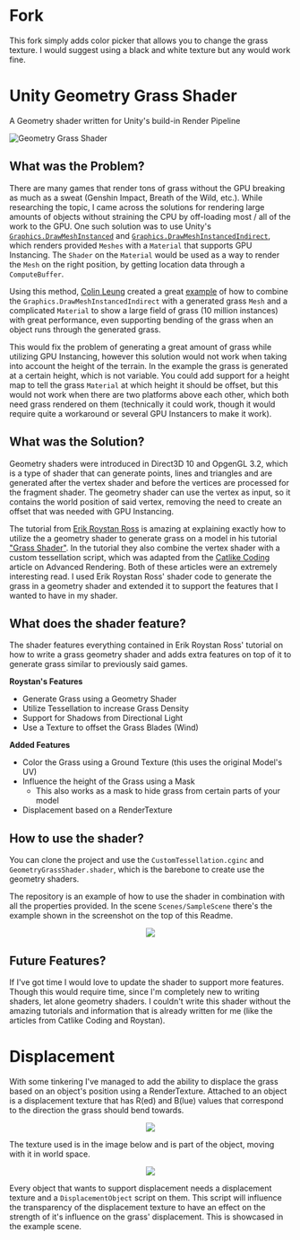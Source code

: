 # Fork
This fork simply adds color picker that allows you to change the grass texture. I would suggest using a black and white texture but any would work fine. 

# Unity Geometry Grass Shader
A Geometry shader written for Unity's build-in Render Pipeline

![Geometry Grass Shader](https://i.imgur.com/NINfATY.png)

## What was the Problem?
There are many games that render tons of grass without the GPU breaking as much as a sweat (Genshin Impact, Breath of the Wild, etc.). While researching the topic, I came across the solutions for rendering large amounts of objects without straining the CPU by  off-loading most / all of the work to the GPU. One such solution was to use Unity's [`Graphics.DrawMeshInstanced`](https://docs.unity3d.com/ScriptReference/Graphics.DrawMeshInstanced.html) and [`Graphics.DrawMeshInstancedIndirect`](https://docs.unity3d.com/ScriptReference/Graphics.DrawMeshInstancedIndirect.html), which renders provided `Meshes` with a `Material` that supports GPU Instancing. The `Shader` on the `Material` would be used as a way to render the `Mesh` on the right position, by getting location data through a `ComputeBuffer`.

Using this method, [Colin Leung](https://github.com/ColinLeung-NiloCat) created a great [example](https://github.com/ColinLeung-NiloCat/UnityURP-MobileDrawMeshInstancedIndirectExample) of how to combine the `Graphics.DrawMeshInstancedIndirect` with a generated grass `Mesh` and a complicated `Material` to show a large field of grass (10 million instances) with great performance, even supporting bending of the grass when an object runs through the generated grass.

This would fix the problem of generating a great amount of grass while utilizing GPU Instancing, however this solution would not work when taking into account the height of the terrain. In the example the grass is generated at a certain height, which is not variable. You could add support for a height map to tell the grass `Material` at which height it should be offset, but this would not work when there are two platforms above each other, which both need grass rendered on them (technically it could work, though it would require quite a workaround or several GPU Instancers to make it work).

## What was the Solution?
Geometry shaders were introduced in Direct3D 10 and OpgenGL 3.2, which is a type of shader that can generate points, lines and triangles and are generated after the vertex shader and before the vertices are processed for the fragment shader. The geometry shader can use the vertex as input, so it contains the world position of said vertex, removing the need to create an offset that was needed with GPU Instancing.

The tutorial from [Erik Roystan Ross](https://roystan.net/) is amazing at explaining exactly how to utilize the a geometry shader to generate grass on a model in his tutorial ["Grass Shader"](https://roystan.net/articles/grass-shader.html). In the tutorial they also combine the vertex shader with a custom tessellation script, which was adapted from the [Catlike Coding](https://catlikecoding.com/unity/tutorials/advanced-rendering/tessellation/) article on Advanced Rendering. Both of these articles were an extremely interesting read. I used Erik Roystan Ross' shader code to generate the grass in a geometry shader and extended it to support the features that I wanted to have in my shader.

## What does the shader feature?
The shader features everything contained in Erik Roystan Ross' tutorial on how to write a grass geometry shader and adds extra features on top of it to generate grass similar to previously said games.

**Roystan's Features**
* Generate Grass using a Geometry Shader
* Utilize Tessellation to increase Grass Density
* Support for Shadows from Directional Light
* Use a Texture to offset the Grass Blades (Wind)

**Added Features**
* Color the Grass using a Ground Texture (this uses the original Model's UV)
* Influence the height of the Grass using a Mask
    * This also works as a mask to hide grass from certain parts of your model
* Displacement based on a RenderTexture

## How to use the shader?
You can clone the project and use the `CustomTessellation.cginc` and `GeometryGrassShader.shader`, which is the barebone to create use the geometry shaders.

The repository is an example of how to use the shader in combination with all the properties provided. In the scene `Scenes/SampleScene` there's the example shown in the screenshot on the top of this Readme.

<p align="center">
  <img src="https://i.imgur.com/qvWDxCs.png">
</p>

## Future Features?
If I've got time I would love to update the shader to support more features. Though this would require time, since I'm completely new to writing shaders, let alone geometry shaders. I couldn't write this shader without the amazing tutorials and information that is already written for me (like the articles from Catlike Coding and Roystan).

# Displacement
With some tinkering I've managed to add the ability to displace the grass based on an object's position using a RenderTexture. Attached to an object is a displacement texture that has R(ed) and B(lue) values that correspond to the direction the grass should bend towards.

<p align="center">
  <img src="https://i.imgur.com/ZGjPZuM.gif">
</p>

The texture used is in the image below and is part of the object, moving with it in world space.

<p align="center">
  <img src="https://i.imgur.com/ZzwSHiM.png">
</p>

Every object that wants to support displacement needs a displacement texture and a `DisplacementObject` script on them. This script will influence the transparency of the displacement texture to have an effect on the strength of it's influence on the grass' displacement. This is showcased in the example scene.
